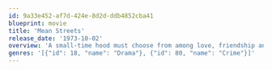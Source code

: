 ```yaml
---
id: 9a33e452-af7d-424e-8d2d-ddb4852cba41
blueprint: movie
title: 'Mean Streets'
release_date: '1973-10-02'
overview: 'A small-time hood must choose from among love, friendship and the chance to rise within the mob.'
genres: '[{"id": 18, "name": "Drama"}, {"id": 80, "name": "Crime"}]'
---
```

